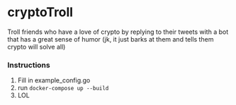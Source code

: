 # cryptoTroll
Troll friends who have a love of crypto by replying to their tweets with a bot that has a great sense of humor (jk, it just barks at them and tells them crypto will solve all)

### Instructions

1. Fill in example_config.go
1. run ```docker-compose up --build```
1. LOL 